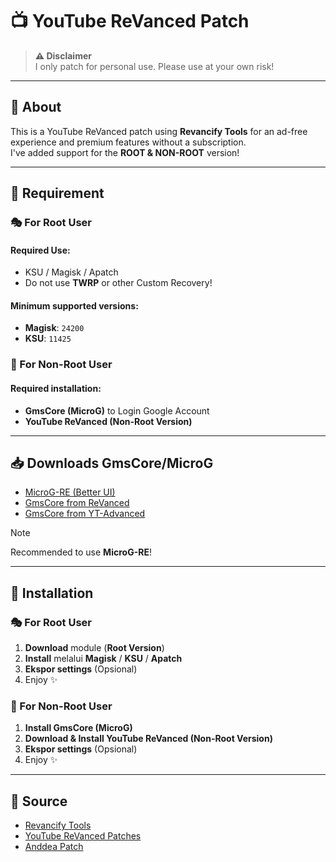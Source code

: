 # 📺 YouTube ReVanced Patch  

> **⚠️ Disclaimer**  
> I only patch for personal use. Please use at your own risk!  

---

## 📌 About  
This is a YouTube ReVanced patch using **Revancify Tools** for an ad-free experience and premium features without a subscription.  
I've added support for the **ROOT & NON-ROOT** version!  

---

## 🔧 Requirement  

### 🎭 For Root User  
#### Required Use:  
- KSU / Magisk / Apatch  
- Do not use **TWRP** or other Custom Recovery!  

#### Minimum supported versions:  
- **Magisk**: `24200`  
- **KSU**: `11425`  

### 🌈 For Non-Root User  
#### Required installation:  
- **GmsCore (MicroG)** to Login Google Account  
- **YouTube ReVanced (Non-Root Version)**  

---

## 📥 Downloads GmsCore/MicroG  

- [MicroG-RE (Better UI)](http://github.com/wstxda/microg-re/releases/latest)  
- [GmsCore from ReVanced](http://github.com/revanced/gmscore/releases/latest)  
- [GmsCore from YT-Advanced](http://github.com/yt-advanced/gmscore/releases/latest)  

> [!NOTE]  
> Recommended to use **MicroG-RE**!  

---

## 🚀 Installation  

### 🎭 For Root User  
1. **Download** module (**Root Version**)  
2. **Install** melalui **Magisk** / **KSU** / **Apatch**  
3. **Ekspor settings** (Opsional)  
4. Enjoy ✨  

### 🌈 For Non-Root User  
1. **Install GmsCore (MicroG)**  
2. **Download & Install YouTube ReVanced (Non-Root Version)**  
3. **Ekspor settings** (Opsional)  
4. Enjoy ✨  

---

## 📜 Source  
- [Revancify Tools](https://github.com/decipher3114/Revancify)  
- [YouTube ReVanced Patches](https://github.com/revanced)  
- [Anddea Patch](https://github.com/anddea/revanced-patches)  
